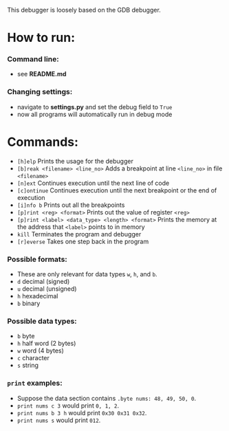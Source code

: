 This debugger is loosely based on the GDB debugger.

# How to run:

### Command line:
* see **README.md**

### Changing settings:
* navigate to **settings.py** and set the debug field to `True`
* now all programs will automatically run in debug mode

# Commands:
* `[h]elp`             Prints the usage for the debugger
* `[b]reak <filename> <line_no>`        Adds a breakpoint at line `<line_no>` in file `<filename>`
* `[n]ext`              Continues execution until the next line of code
* `[c]ontinue`          Continues execution until the next breakpoint or the end of execution
* `[i]nfo b`            Prints out all the breakpoints
* `[p]rint <reg> <format>`      Prints out the value of register `<reg>`
* `[p]rint <label> <data_type> <length> <format>`     Prints the memory at the address that `<label>` points to in memory
* `kill`                Terminates the program and debugger
* `[r]everse`           Takes one step back in the program

### Possible formats:
*  These are only relevant for data types `w`, `h`, and `b`.
*  `d`  decimal (signed)
*  `u`  decimal (unsigned)
*  `h`  hexadecimal
*  `b`  binary

### Possible data types:
*  `b`  byte
*  `h`  half word (2 bytes)
*  `w`  word (4 bytes)
*  `c`  character
*  `s`  string

### `print` examples:
*  Suppose the data section contains `.byte nums: 48, 49, 50, 0`.
*  `print nums c 3` would print `0, 1, 2`.
*  `print nums b 3 h` would print `0x30 0x31 0x32`.
*  `print nums s` would print `012`.